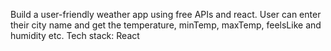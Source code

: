 Build a user-friendly weather app using free APIs and react. User can enter their city name and get the temperature, minTemp, maxTemp, feelsLike and humidity etc.
Tech stack: React
